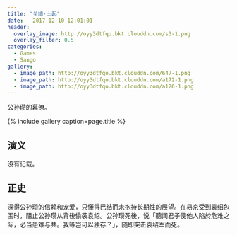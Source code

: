 ```yaml
---
title: "关靖·士起"
date:   2017-12-10 12:01:01
header:
  overlay_image: http://oyy3dtfqo.bkt.clouddn.com/s3-1.png
  overlay_filter: 0.5
categories:
  - Games
  - Sango
gallery:
  - image_path: http://oyy3dtfqo.bkt.clouddn.com/647-1.png
  - image_path: http://oyy3dtfqo.bkt.clouddn.com/a172-1.png
  - image_path: http://oyy3dtfqo.bkt.clouddn.com/a126-1.png
---
```


公孙瓒的幕僚。

{% include gallery caption=page.title %}

## 演义

没有记载。

## 正史

深得公孙瓒的信赖和宠爱，只懂得巴结而未抱持长期性的展望。在易京受到袁绍包围时，阻止公孙瓒从背後偷袭袁绍。公孙瓒死後，说「聽闻君子使他人陷於危难之际，必当患难与共。我等岂可以独存？」，随即突击袁绍军而死。